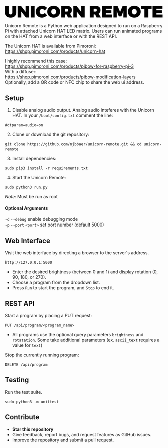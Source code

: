 ![Unicorn Remote](logo.png)

Unicorn Remote is a Python web application designed to run on a Raspberry Pi with attached Unicorn HAT LED matrix. Users can run animated programs on the HAT from a web interface or with the REST API.

The Unicorn HAT is available from Pimoroni:  
https://shop.pimoroni.com/products/unicorn-hat

I highly recommend this case:  
https://shop.pimoroni.com/products/pibow-for-raspberry-pi-3  
With a diffuser:  
https://shop.pimoroni.com/products/pibow-modification-layers  
Optionally, add a QR code or NFC chip to share the web ui address.


## Setup
1. Disable analog audio output. Analog audio inteferes with the Unicorn HAT. In your `/boot/config.txt` comment the line:
```
#dtparam=audio=on
```

2. Clone or download the git repository:
```
git clone https://github.com/njbbaer/unicorn-remote.git && cd unicorn-remote
```

3. Install dependencies:
```
sudo pip3 install -r requirements.txt
```

4. Start the Unicorn Remote:
```
sudo python3 run.py
```
*Note:* Must be run as root


#### Optional Arguments
`-d` `--debug` enable debugging mode  
`-p` `--port` `<port>` set port number (default 5000)


## Web Interface
Visit the web interface by directing a browser to the server's address.
```
http://127.0.0.1:5000
```

* Enter the desired brightness (between 0 and 1) and display rotation (0, 90, 180, or 270).
* Choose a program from the dropdown list.
* Press `Run` to start the program, and `Stop` to end it.


## REST API
Start a program by placing a PUT request:
```
PUT /api/program/<program_name>
```
* All programs use the optional query parameters `brightness` and `rotatation`. Some take additional parameters (ex. `ascii_text` requires a value for `text`)

Stop the currently running program:
```
DELETE /api/program
```


## Testing
Run the test suite.
```
sudo python3 -m unittest
```


## Contribute
* **Star this repository**
* Give feedback, report bugs, and request features as GitHub issues.
* Improve the repository and submit a pull request.

